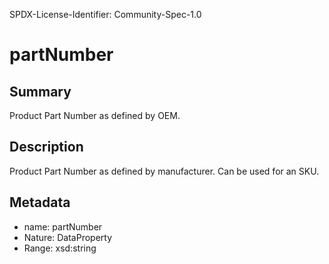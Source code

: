 SPDX-License-Identifier: Community-Spec-1.0

# partNumber

## Summary

Product Part Number as defined by OEM.

## Description

Product Part Number as defined by manufacturer. Can be used for an SKU.

## Metadata

- name: partNumber
- Nature: DataProperty
- Range: xsd:string
